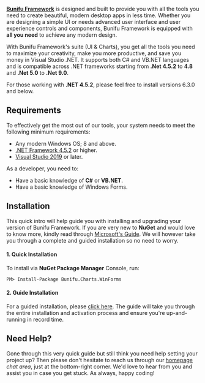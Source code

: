 **[Bunifu Framework](https://bunifuframework.com)** is designed and built to provide you with all the tools you need to create beautiful, modern desktop apps in less time. Whether you are designing a simple UI or needs advanced user interface  and user experience controls and components, Bunifu Framework is  equipped with **all you need** to achieve any modern design.

With Bunifu Framework's suite (UI & Charts), you get all the tools you need to maximize your creativity, make you more productive, and save you money in Visual Studio .NET. It supports both C# and VB.NET languages and is compatible across .NET frameworks starting from **.Net 4.5.2** to **4.8** and **.Net 5.0** to **.Net 9.0**.

For those working with **.NET 4.5.2**, please feel free to install versions 6.3.0 and below.

## Requirements

To effectively get the most out of our tools, your system needs to meet the following minimum requirements:

* Any modern Windows OS; 8 and above.
* [.NET Framework 4.5.2](https://www.microsoft.com/en-us/download/details.aspx?id=42642) or higher.
* [Visual Studio 2019](https://visualstudio.microsoft.com/vs/) or later.

As a developer, you need to:

* Have a basic knowledge of **C#** or **VB.NET**.
* Have a basic knowledge of Windows Forms.

## Installation

This quick intro will help guide you with installing and upgrading your version of Bunifu Framework. If you are very new to **NuGet** and would love to know more, kindly read through [Microsoft's Guide](https://docs.microsoft.com/en-us/nuget/quickstart/install-and-use-a-package-in-visual-studio). We will however take you through a complete and guided installation so no need to worry.

#### 1. Quick Installation

To install via **NuGet Package Manager** Console, run:

`PM> Install-Package Bunifu.Charts.WinForms`

#### 2. Guide Installation

For a guided installation, please [click here](https://docs2.bunifuframework.com/docs/getting-started/install#2.-guided-installation). The guide will take you through the entire installation and activation process and ensure you're up-and-running in record time.

## Need Help?

Gone through this very quick guide but still think you need help setting your project up? Then please don't hesitate to reach us through our [homepage](https://bunifuframework.com/) *chat area*, just at the bottom-right corner. We'd love to hear from you and assist you in case you get stuck. As always, happy coding!

